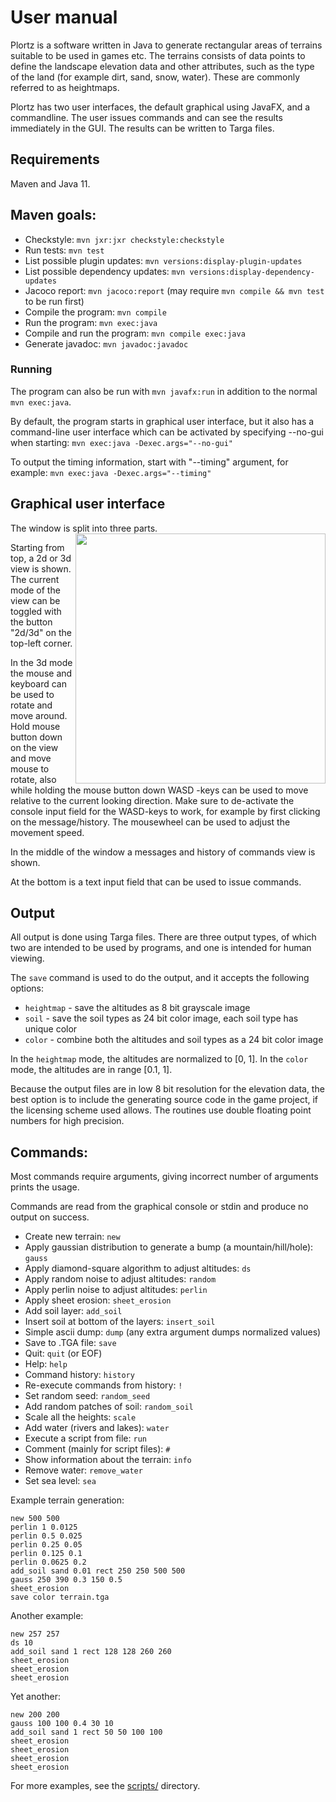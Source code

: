 # User manual

Plortz is a software written in Java to generate rectangular areas of terrains suitable to be used in games etc. The terrains consists of data points to define the landscape elevation data and other attributes, such as the type of the land (for example dirt, sand, snow, water). These are commonly referred to as heightmaps.

Plortz has two user interfaces, the default graphical using JavaFX, and a commandline. The user issues commands and can see the results immediately in the GUI. The results can be written to Targa files.

## Requirements
Maven and Java 11.

## Maven goals:
* Checkstyle: ```mvn jxr:jxr checkstyle:checkstyle```
* Run tests:  ```mvn test```
* List possible plugin updates: ```mvn versions:display-plugin-updates```
* List possible dependency updates: ```mvn versions:display-dependency-updates```
* Jacoco report: ```mvn jacoco:report``` (may require ```mvn compile && mvn test``` to be run first)
* Compile the program: ```mvn compile```
* Run the program: ```mvn exec:java```
* Compile and run the program: ```mvn compile exec:java```
* Generate javadoc: ```mvn javadoc:javadoc```

### Running
The program can also be run with ```mvn javafx:run``` in addition to the normal ```mvn exec:java```.

By default, the program starts in graphical user interface, but it also has a command-line user interface which can be activated by specifying --no-gui when starting:
```mvn exec:java -Dexec.args="--no-gui"```

To output the timing information, start with "--timing" argument, for example:
```mvn exec:java -Dexec.args="--timing"```

## Graphical user interface
The window is split into three parts. <img align="right" src="../screenshot.png" width="400px">

Starting from top, a 2d or 3d view is shown. The current mode of the view can be toggled with the button "2d/3d" on the top-left corner.

In the 3d mode the mouse and keyboard can be used to rotate and move around. Hold mouse button down on the view and move mouse to rotate, also while holding the mouse button down WASD -keys can be used to move relative to the current looking direction. Make sure to de-activate the console input field for the WASD-keys to work, for example by first clicking on the message/history. The mousewheel can be used to adjust the movement speed.

In the middle of the window a messages and history of commands view is shown.

At the bottom is a text input field that can be used to issue commands.


## Output
All output is done using Targa files. There are three output types, of which two are intended to be used by programs, and one is intended for human viewing.

The ```save``` command is used to do the output, and it accepts the following options:
* ```heightmap``` - save the altitudes as 8 bit grayscale image
* ```soil``` - save the soil types as 24 bit color image, each soil type has unique color
* ```color``` - combine both the altitudes and soil types as a 24 bit color image

In the ```heightmap``` mode, the altitudes are normalized to [0, 1]. In the ```color``` mode, the altitudes are in range [0.1, 1].

Because the output files are in low 8 bit resolution for the elevation data, the best option is to include the generating source code in the game project, if the licensing scheme used allows. The routines use double floating point numbers for high precision.


## Commands:
Most commands require arguments, giving incorrect number of arguments prints the usage.

Commands are read from the graphical console or stdin and produce no output on success.

* Create new terrain: ```new```
* Apply gaussian distribution to generate a bump (a mountain/hill/hole): ```gauss```
* Apply diamond-square algorithm to adjust altitudes: ```ds```
* Apply random noise to adjust altitudes: ```random```
* Apply perlin noise to adjust altitudes: ```perlin```
* Apply sheet erosion: ```sheet_erosion```
* Add soil layer: ```add_soil```
* Insert soil at bottom of the layers: ```insert_soil```
* Simple ascii dump: ```dump``` (any extra argument dumps normalized values)
* Save to .TGA file: ```save```
* Quit: ```quit``` (or EOF)
* Help: ```help```
* Command history: ```history```
* Re-execute commands from history: ```!```
* Set random seed: ```random_seed```
* Add random patches of soil: ```random_soil```
* Scale all the heights: ```scale```
* Add water (rivers and lakes): ```water```
* Execute a script from file: ```run```
* Comment (mainly for script files): ```#```
* Show information about the terrain: ```info```
* Remove water: ```remove_water```
* Set sea level: ```sea```

Example terrain generation:
```
new 500 500
perlin 1 0.0125
perlin 0.5 0.025
perlin 0.25 0.05
perlin 0.125 0.1
perlin 0.0625 0.2
add_soil sand 0.01 rect 250 250 500 500
gauss 250 390 0.3 150 0.5
sheet_erosion
save color terrain.tga
```

Another example:
```
new 257 257
ds 10
add_soil sand 1 rect 128 128 260 260
sheet_erosion
sheet_erosion
sheet_erosion
```

Yet another:
```
new 200 200
gauss 100 100 0.4 30 10
add_soil sand 1 rect 50 50 100 100
sheet_erosion
sheet_erosion
sheet_erosion
sheet_erosion
```

For more examples, see the [scripts/](../scripts) directory.

